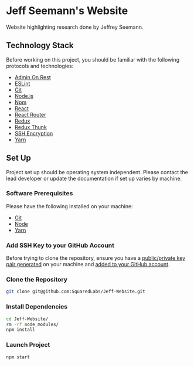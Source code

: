 # Jeff Seemann's Website
Website highlighting research done by Jeffrey Seemann.

## Technology Stack
Before working on this project, you should be familiar with the following protocols and technologies:
- [Admin On Rest](https://marmelab.com/admin-on-rest/)
- [ESLint](https://eslint.org/)
- [Git](https://git-scm.com/)
- [Node.js](https://nodejs.org/en/)
- [Npm](https://www.npmjs.com/)
- [React](https://reactjs.org/)
- [React Router](https://reacttraining.com/react-router/)
- [Redux](https://redux.js.org/)
- [Redux Thunk](https://github.com/gaearon/redux-thunk/)
- [SSH Encryption](https://www.digitalocean.com/community/tutorials/understanding-the-ssh-encryption-and-connection-process/)
- [Yarn](https://yarnpkg.com/en/)

## Set Up
Project set up should be operating system independent. Please contact the lead developer or update the documentation if set up varies by machine.

### Software Prerequisites
Please have the following installed on your machine:
- [Git](https://git-scm.com/downloads)
- [Node](https://nodejs.org/en/download/)
- [Yarn](https://yarnpkg.com/lang/en/docs/install/)

### Add SSH Key to your GitHub Account
Before trying to clone the repository, ensure you have a [public/private key pair generated](https://help.github.com/articles/generating-a-new-ssh-key-and-adding-it-to-the-ssh-agent/#platform-mac) on your machine and [added to your GitHub account](https://help.github.com/articles/adding-a-new-ssh-key-to-your-github-account/).

### Clone the Repository
```sh
git clone git@github.com:SquaredLabs/Jeff-Website.git
```

### Install Dependencies
```sh
cd Jeff-Website/
rm -rf node_modules/
npm install
```
### Launch Project
```sh
npm start
```
